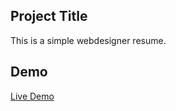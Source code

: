 ## Project Title
This is a simple webdesigner resume.
## Demo
[Live Demo](https://burhanuddinahmad.github.io/wd-resume/)
